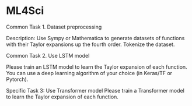 # ML4Sci

Common Task 1. Dataset preprocessing 

Description: Use Sympy or Mathematica to generate datasets of functions with their Taylor expansions up the fourth order. Tokenize the dataset.

Common Task 2. Use LSTM model

Please train an LSTM model to learn the Taylor expansion of each function.
You can use a deep learning algorithm of your choice (in Keras/TF or Pytorch).


Specific Task 3: Use Transformer model
Please train a Transformer  model to learn the Taylor expansion of each function.


